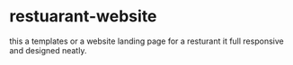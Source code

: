 # restuarant-website
this a  templates or a website landing page for a resturant
it full responsive and designed neatly.
